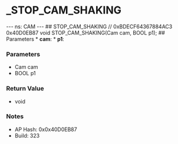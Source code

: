# _STOP_CAM_SHAKING

--- ns: CAM --- ## STOP_CAM_SHAKING  // 0xBDECF64367884AC3 0x40D0EB87 void STOP_CAM_SHAKING(Cam cam, BOOL p1);   ## Parameters * **cam**: * **p1**:

### Parameters
* Cam cam
* BOOL p1

### Return Value
* void

### Notes
* AP Hash: 0x0x40D0EB87
* Build: 323

